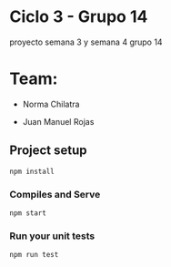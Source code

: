 # Ciclo 3 - Grupo 14
proyecto semana 3 y semana 4 grupo 14

# Team:

- Norma Chilatra

- Juan Manuel Rojas

## Project setup
```
npm install
```

### Compiles and Serve
```
npm start
```

### Run your unit tests
```
npm run test
```
